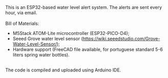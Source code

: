 This is an ESP32-based water level alert system. The alerts are sent every hour, via email.<br />
<br />
Bill of Materials:<br />
- M5Stack ATOM-Lite microcontroller (ESP32-PICO-D4);
- Seeed Grove water level sensor (https://wiki.seeedstudio.com/Grove-Water-Level-Sensor/);
- Hardware support (FreeCAD file available, for portuguese standard 5-6 liters spring water bottles).
<br />
The code is compiled and uploaded using Arduino IDE.<br />


